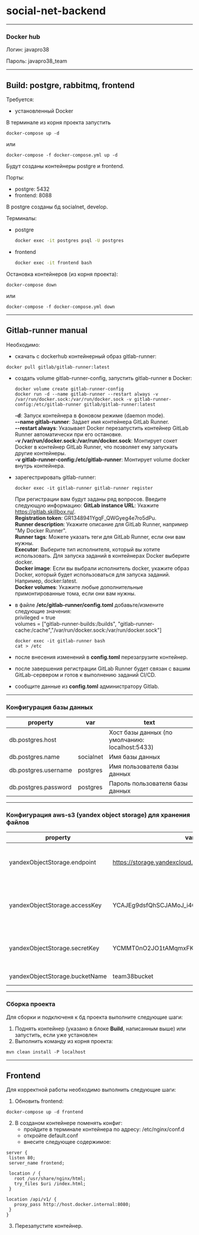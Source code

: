 # social-net-backend

***
### Docker hub
Логин: javapro38

Пароль: javapro38_team
***
## Build: postgre, rabbitmq, frontend
Требуется:
- установленный Docker

В терминале из корня проекта запустить  
```
docker-compose up -d
```
или 
```
docker-compose -f docker-compose.yml up -d
```  
Будут созданы контейнеры postgre и frontend. 

Порты:  
- postgre: 5432 
- frontend: 8088

В postgre созданы бд socialnet, develop.

Терминалы:
- postgre
    ```bash
    docker exec -it postgres psql -U postgres
    ```
- frontend
    ```bash
    docker exec -it frontend bash
    ```
Остановка контейнеров (из корня проекта):
```
docker-compose down
```
или
```
docker-compose -f docker-compose.yml down
```
***

## Gitlab-runner manual
Необходимо:
- скачать с dockerhub контейнерный образ gitlab-runner: 
```
docker pull gitlab/gitlab-runner:latest
```


- создать volume gitlab-runner-config, запустить gitlab-runner в Docker:
    ```
    docker volume create gitlab-runner-config
    docker run -d --name gitlab-runner --restart always -v /var/run/docker.sock:/var/run/docker.sock -v gitlab-runner-config:/etc/gitlab-runner gitlab/gitlab-runner:latest
    ```
  **-d**: Запуск контейнера в фоновом режиме (daemon mode).  
  **--name gitlab-runner**: Задает имя контейнера GitLab Runner.  
  **--restart always**: Указывает Docker перезапустить контейнер GitLab Runner автоматически при его остановке.  
  **-v /var/run/docker.sock:/var/run/docker.sock**: Монтирует сокет Docker в контейнер GitLab Runner, что позволяет ему запускать другие контейнеры.  
  **-v gitlab-runner-config:/etc/gitlab-runner**: Монтирует volume docker внутрь контейнера.


- зарегестрировать gitlab-runner:
    ```
    docker exec -it gitlab-runner gitlab-runner register
    ```
    При регистрации вам будут заданы ряд вопросов. Введите следующую информацию:
    **GitLab instance URL**: Укажите https://gitlab.skillbox.ru/.  
    **Registration token**: GR1348941YgqF_QWGyeg4e7ro5dPu.  
    **Runner description**: Укажите описание для GitLab Runner, например "My Docker Runner".  
    **Runner tags**: Можете указать теги для GitLab Runner, если они вам нужны.  
    **Executor**: Выберите тип исполнителя, который вы хотите использовать. Для запуска заданий в контейнерах Docker выберите docker.  
    **Docker image**: Если вы выбрали исполнитель docker, укажите образ Docker, который будет использоваться для запуска заданий. Например, docker:latest.  
    **Docker volumes**: Укажите любые дополнительные примонтированные тома, если они вам нужны.  
      

- в файле **/etc/gitlab-runner/config.toml** добавьте/измените следующие значения:  
  privileged = true  
  volumes = ["gitlab-runner-builds:/builds", "gitlab-runner-cache:/cache","/var/run/docker.sock:/var/run/docker.sock"]
  ```
  docker exec -it gitlab-runner bash
  cat > /etc
  ```

- после внесения изменений в **config.toml** перезагрузите контейнер.
- после завершения регистрации GitLab Runner будет связан с вашим GitLab-сервером и готов к выполнению заданий CI/CD.

- сообщите данные из **config.toml** администратору Gitlab.
***

### Конфигурация базы данных
| property             | var       | text                                            |
|----------------------|-----------|-------------------------------------------------|
| db.postgres.host     |           | Хост базы данных (по умолчанию: localhost:5433) |
| db.postgres.name     | socialnet | Имя базы данных                                 |
| db.postgres.username | postgres  | Имя пользователя базы данных                    |
| db.postgres.password | postgres  | Пароль пользователя базы данных                 |
***


### Конфигурация aws-s3 (yandex object storage) для хранения файлов
| property                       | var                                       | text                                                                        |
|--------------------------------|-------------------------------------------|-----------------------------------------------------------------------------|
| yandexObjectStorage.endpoint   | https://storage.yandexcloud.net/          | эндпоинт yandex cloud используемый зависимость aws-s3-sdk                   |
| yandexObjectStorage.accessKey  | YCAJEg9dsfQhSCJAMoJ_i4CK2                 | Идентификатор статического ключа доступа к сервисному аккаунту yandex cloud |
| yandexObjectStorage.secretKey  | YCMMT0nO2JO1tAMqmxFK28KZijMN0C1BRzokJQdB  | Cтатический ключа доступа к сервисному аккаунту yandex cloud                |
| yandexObjectStorage.bucketName | team38bucket                              | Имя бакета в object storage                                                 |
***


### Сборка проекта

Для сборки и подключеня к бд проекта выполните следующие шаги:

1. Поднять контейнер (указано в блоке **Build**, написанным выше) или запустить, если уже установлен
2. Выполнить команду из корня проекта: 
```
mvn clean install -P localhost
```
***
## Frontend
Для корректной работы необходимо выполнить следующие шаги:
1. Обновить frontend:
```
docker-compose up -d frontend
```
2. В созданом контейнере поменять конфиг:
   - пройдите в терминале контейнера по адресу: /etc/nginx/conf.d 
   - откройте default.conf
   - внесите следующее содержимое:
```
server {
 listen 80;
 server_name frontend;

 location / {
   root /usr/share/nginx/html;
   try_files $uri /index.html;
 }

location /api/v1/ {
   proxy_pass http://host.docker.internal:8080;
 }
}
```
3. Перезапустите контейнер.